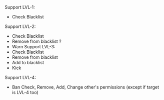 Support LVL-1:
- Check Blacklist

Support LVL-2:
- Check Blacklist
- Remove from blacklist ?
- Warn
Support LVL-3:
- Check Blacklist
- Remove from blacklist
- Add to blacklist
- Kick

Support LVL-4:
- Ban
Check, Remove, Add, Change other's permissions (except if target is LVL-4 too)